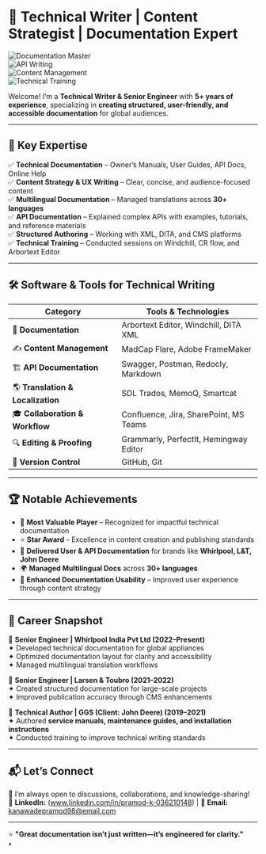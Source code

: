 # 📝 **Technical Writer | Content Strategist | Documentation Expert**

![Documentation Master](https://img.shields.io/badge/Documentation-Mastery-blue)  
![API Writing](https://img.shields.io/badge/API%20Documentation-Expert-green)  
![Content Management](https://img.shields.io/badge/Content%20Management-Advanced-purple)  
![Technical Training](https://img.shields.io/badge/Technical%20Training-Proficient-red)  

Welcome! I’m a **Technical Writer & Senior Engineer** with **5+ years of experience**, specializing in **creating structured, user-friendly, and accessible documentation** for global audiences.

---

## 🎯 **Key Expertise**  
✅ **Technical Documentation** – Owner’s Manuals, User Guides, API Docs, Online Help  
✅ **Content Strategy & UX Writing** – Clear, concise, and audience-focused content  
✅ **Multilingual Documentation** – Managed translations across **30+ languages**  
✅ **API Documentation** – Explained complex APIs with examples, tutorials, and reference materials  
✅ **Structured Authoring** – Working with XML, DITA, and CMS platforms  
✅ **Technical Training** – Conducted sessions on Windchill, CR flow, and Arbortext Editor  

---

## 🛠 **Software & Tools for Technical Writing**  
| Category | Tools & Technologies |
|----------|---------------------|
| 📖 **Documentation** | Arbortext Editor, Windchill, DITA XML|
| ✍️ **Content Management** | MadCap Flare, Adobe FrameMaker |
| 🏗 **API Documentation** | Swagger, Postman, Redocly, Markdown |
| 🌎 **Translation & Localization** | SDL Trados, MemoQ, Smartcat |
| 🎓 **Collaboration & Workflow** | Confluence, Jira, SharePoint, MS Teams |
| 🔍 **Editing & Proofing** | Grammarly, PerfectIt, Hemingway Editor |
| 💾 **Version Control** | GitHub, Git |

---

## 🏆 **Notable Achievements**  
- 🏅 **Most Valuable Player** – Recognized for impactful technical documentation  
- ⭐ **Star Award** – Excellence in content creation and publishing standards  
- 📖 **Delivered User & API Documentation** for brands like **Whirlpool, L&T, John Deere**  
- 🌍 **Managed Multilingual Docs** across **30+ languages**  
- 🎯 **Enhanced Documentation Usability** – Improved user experience through content strategy  

---

## 📜 **Career Snapshot**  
🔹 **Senior Engineer | Whirlpool India Pvt Ltd (2022–Present)**  
✦ Developed technical documentation for global appliances  
✦ Optimized documentation layout for clarity and accessibility  
✦ Managed multilingual translation workflows  

🔹 **Senior Engineer | Larsen & Toubro (2021–2022)**  
✦ Created structured documentation for large-scale projects  
✦ Improved publication accuracy through CMS enhancements  

🔹 **Technical Author | GGS (Client: John Deere) (2019–2021)**  
✦ Authored **service manuals, maintenance guides, and installation instructions**  
✦ Conducted training to improve technical writing standards  

---

## 📬 **Let’s Connect**  
🚀 I’m always open to discussions, collaborations, and knowledge-sharing!  
🔗 **LinkedIn:**  (www.linkedin.com/in/pramod-k-036210148) | 📧 **Email:** kanawadepramod98@email.com  

---
⭐ **"Great documentation isn’t just written—it’s engineered for clarity."**  
*  
  
